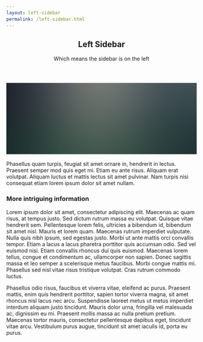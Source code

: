 ```yaml
---
layout: left-sidebar
permalink: /left-sidebar.html
---
```



<article>
  <header class="major">
    <h2>Left Sidebar</h2>
    <p>Which means the sidebar is on the left</p>
  </header>

  <span class="image featured"><img src="images/pic08.jpg" alt="" /></span>

  <p>Phasellus quam turpis, feugiat sit amet ornare in, hendrerit in lectus.
  Praesent semper mod quis eget mi. Etiam eu ante risus. Aliquam erat volutpat.
  Aliquam luctus et mattis lectus sit amet pulvinar. Nam turpis nisi
  consequat etiam lorem ipsum dolor sit amet nullam.</p>

  <h3>More intriguing information</h3>
  <p>Lorem ipsum dolor sit amet, consectetur adipiscing elit. Maecenas ac quam risus, at tempus
  justo. Sed dictum rutrum massa eu volutpat. Quisque vitae hendrerit sem. Pellentesque lorem felis,
  ultricies a bibendum id, bibendum sit amet nisl. Mauris et lorem quam. Maecenas rutrum imperdiet
  vulputate. Nulla quis nibh ipsum, sed egestas justo. Morbi ut ante mattis orci convallis tempor.
  Etiam a lacus a lacus pharetra porttitor quis accumsan odio. Sed vel euismod nisi. Etiam convallis
  rhoncus dui quis euismod. Maecenas lorem tellus, congue et condimentum ac, ullamcorper non sapien.
  Donec sagittis massa et leo semper a scelerisque metus faucibus. Morbi congue mattis mi.
  Phasellus sed nisl vitae risus tristique volutpat. Cras rutrum commodo luctus.</p>

  <p>Phasellus odio risus, faucibus et viverra vitae, eleifend ac purus. Praesent mattis, enim
  quis hendrerit porttitor, sapien tortor viverra magna, sit amet rhoncus nisl lacus nec arcu.
  Suspendisse laoreet metus ut metus imperdiet interdum aliquam justo tincidunt. Mauris dolor urna,
  fringilla vel malesuada ac, dignissim eu mi. Praesent mollis massa ac nulla pretium pretium.
  Maecenas tortor mauris, consectetur pellentesque dapibus eget, tincidunt vitae arcu.
  Vestibulum purus augue, tincidunt sit amet iaculis id, porta eu purus.</p>
</article>
